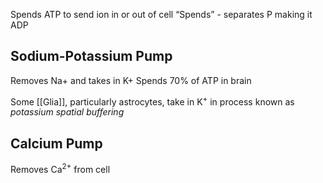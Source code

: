 Spends ATP to send ion in or out of cell
“Spends” - separates P making it ADP

## Sodium-Potassium Pump
Removes Na+ and takes in K+
Spends 70% of ATP in brain

Some [[Glia]], particularly astrocytes, take in K<sup>+</sup> in process known as *potassium spatial buffering*

## Calcium Pump
Removes Ca<sup>2+</sup> from cell